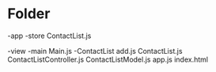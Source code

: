# Folder

-app
  -store
    ContactList.js

  -view
    -main
      Main.js
    -ContactList
      add.js
      ContactList.js
      ContactListController.js
      ContactListModel.js
  app.js
  index.html
